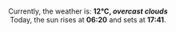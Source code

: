 <p  align="center"><br/>Currently, the weather is: <b> 12°C, <i>overcast clouds</i></b></br>Today, the sun rises at <b>06:20</b> and sets at <b>17:41</b>.</p>